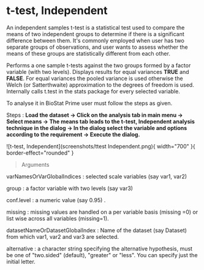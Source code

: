 # t-test, Independent

An independent samples t-test is a statistical test used to compare the means of two independent groups to determine if there is a significant difference between them. It's commonly employed when user has two separate groups of observations, and user wants to assess whether the means of these groups are statistically different from each other.

Performs a one sample t-tests against the two groups formed by a factor variable (with two levels). Displays results for equal variances __TRUE__ and __FALSE__. For equal variances the pooled variance is used otherwise the Welch (or Satterthwaite) approximation to the degrees of freedom is used. Internally calls t.test in the stats package for every selected variable.

To analyse it in BioStat Prime user must follow the steps as given.

Steps
: __Load the dataset -> Click on the analysis tab in main menu -> Select means -> The means tab leads to the t-test, Independent analysis technique in the dialog -> In the dialog select the variable and options according to the requirement -> Execute the dialog.__

![t-test, Independent](screenshots/ttest Independent.png){ width="700" }{ border-effect="rounded" }

>Arguments

varNamesOrVarGlobalIndices
: selected scale variables (say var1, var2)

group
: a factor variable with two levels (say var3)

conf.level
: a numeric value (say 0.95) .

missing
: missing values are handled on a per variable basis (missing =0) or list wise across all variables (missing=1).

datasetNameOrDatasetGlobalIndex
: Name of the dataset (say Dataset) from which var1, var2 and var3 are selected.

alternative
: a character string specifying the alternative hypothesis, must be one of "two.sided" (default), "greater" or "less". You can specify just the initial letter.